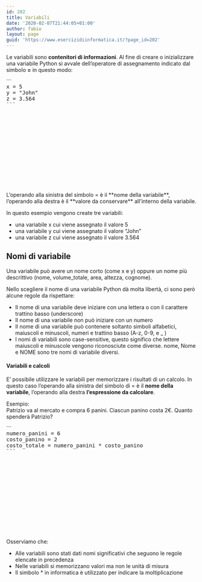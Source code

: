 ```yaml
---
id: 202
title: Variabili
date: '2020-02-07T21:44:05+01:00'
author: fabio
layout: page
guid: 'https://www.esercizidiinformatica.it/?page_id=202'
---
```


Le variabili sono **contenitori di informazioni**. Al fine di creare o inizializzare una variabile Python si avvale dell’operatore di assegnamento indicato dal simbolo **=** in questo modo:

<div class="wp-block-simple-code-block-ace" style="height: 250px; position:relative; margin-bottom: 50px;">```
<pre class="wp-block-simple-code-block-ace" data-copy="false" data-fontsize="14" data-lines="Infinity" data-mode="python" data-showlines="true" data-theme="monokai" style="position:absolute;top:0;right:0;bottom:0;left:0">x = 5
y = "John"
z = 3.564
```

</div>L’operando alla sinistra del simbolo = è il **nome della variabile**, l’operando alla destra è il **valore da conservare** all’interno della variabile.

In questo esempio vengono create tre variabili:

- una variabile x cui viene assegnato il valore 5
- una variabile y cui viene assegnato il valore “John”
- una variabile z cui viene assegnato il valore 3.564

## Nomi di variabile

Una variabile può avere un nome corto (come x e y) oppure un nome più descrittivo (nome, volume\_totale, area, altezza, cognome).

Nello scegliere il nome di una variabile Python dà molta libertà, ci sono però alcune regole da rispettare:

- Il nome di una variabile deve iniziare con una lettera o con il carattere trattino basso (underscore)
- Il nome di una variabile non può iniziare con un numero
- Il nome di una variabile può contenere soltanto simboli alfabetici, maiuscoli e minuscoli, numeri e trattino basso (A-z, 0-9, e \_ )
- I nomi di variabili sono case-sensitive, questo significo che lettere maiuscoli e minuscole vengono riconosciute come diverse. nome, Nome e NOME sono tre nomi di variabile diversi.

#### Variabili e calcoli

E’ possibile utilizzare le variabili per memorizzare i risultati di un calcolo. In questo caso l’operando alla sinistra del simbolo di = è il **nome della variabile**, l’operando alla destra **l’espressione da calcolare**.

Esempio:  
Patrizio va al mercato e compra 6 panini. Ciascun panino costa 2€. Quanto spenderà Patrizio?

<div class="wp-block-simple-code-block-ace" style="height: 250px; position:relative; margin-bottom: 50px;">```
<pre class="wp-block-simple-code-block-ace" data-copy="false" data-fontsize="14" data-lines="Infinity" data-mode="python" data-showlines="true" data-theme="monokai" style="position:absolute;top:0;right:0;bottom:0;left:0">numero_panini = 6
costo_panino = 2
costo_totale = numero_panini * costo_panino
```

</div>Osserviamo che:

- Alle variabili sono stati dati nomi significativi che seguono le regole elencate in precedenza
- Nelle variabili si memorizzano valori ma non le unità di misura
- Il simbolo \* in informatica è utilizzato per indicare la moltiplicazione
